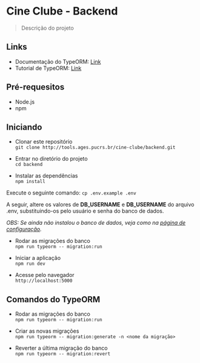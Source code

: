 # Cine Clube - Backend

> Descrição do projeto

## **Links**

- Documentação do TypeORM: [Link](https://github.com/typeorm/typeorm/tree/master/docs)
- Tutorial de TypeORM: [Link](https://www.youtube.com/playlist?list=PLDqnSpzNKDvn-3cpMf3yPn7gTnb3ooy4b)

## Pré-requesitos

- Node.js
- npm

## Iniciando

- Clonar este repositório  
  `git clone http://tools.ages.pucrs.br/cine-clube/backend.git`

- Entrar no diretório do projeto  
  `cd backend`

- Instalar as dependências  
  `npm install`

Execute o seguinte comando:
`cp .env.example .env`

A seguir, altere os valores de **DB_USERNAME** e **DB_USERNAME** do arquivo .env, substituindo-os pelo usuário e senha do banco de dados.

_OBS: Se ainda não instalou o banco de dados, veja como na [página de configuração](https://tools.ages.pucrs.br/cine-clube/cineclube-wiki/wikis/configuracao)._

- Rodar as migrações do banco  
  `npm run typeorm -- migration:run`

- Iniciar a aplicação  
  `npm run dev`

- Acesse pelo navegador  
  `http://localhost:5000`

## Comandos do TypeORM

- Rodar as migrações do banco  
  `npm run typeorm -- migration:run`

- Criar as novas migrações  
  `npm run typeorm -- migration:generate -n <nome da migração>`

- Reverter a última migração do banco  
  `npm run typeorm -- migration:revert`
